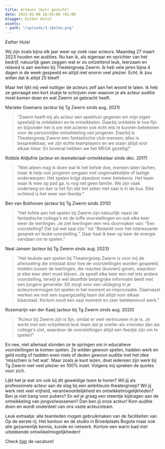```yaml
---
title: Acteurs (m/v) gezocht!
date: 2023-02-08 16:54:00 +01:00
blogger: Esther Hulst
assets:
- path: "/uploads/3-18e7ee.png"
---
```


*Esther Hulst*

Wij zijn zoals bijna elk jaar weer op zoek naar acteurs. Maandag 27 maart 2023 houden we audities. Nu kan ik, als eigenaar en oprichter van het bedrijf, natuurlijk gaan zeggen wat er zo ontzettend leuk, leerzaam en relaxed is aan werken bij Theatergroep Zwerm. Ik heb vele jaren bijna 4 dagen in de week gespeeld en altijd met enorm veel plezier. Echt, ik zou willen dat ik altijd 25 bleef!

Maar het lijkt mij veel nuttiger de acteurs zelf aan het woord te laten. Ik heb ze gevraagd een kort stukje te schrijven over waarom je als acteur auditie moet komen doen en wat Zwerm ze gebracht heeft. 

Marieke Goemans (acteur bij Tg Zwerm sinds aug. 2021)
> “Zwerm heeft mij als acteur een speeltuin gegeven om mijn eigen speelstijl te ontdekken en te ontwikkelen. Daarbij ontdekte ik hoe fijn en bijzonder het is om met acteren ook écht iets te kunnen betekenen voor de persoonlijke ontwikkeling van jongeren. Daarbij is Theatergroep Zwerm een fantastische club mensen; alles is bespreekbaar, we zijn echte teamplayers en we staan altijd voor elkaar klaar. En bovenal hebben we het MEGA gezellig!”

Robbie Aldjufrie (acteur en lesmateriaal-ontwikkelaar sinds dec. 2017)
> "Niet alleen mag ik doen wat ik het liefste doe, mensen laten lachen, maar ik help ook jongeren omgaan met ongemakkelijke of lastige onderwerpen. Het spelen krijgt daardoor meer betekenis. Het team waar ik mee op pad ga, is nog net geen familie. We zijn vaak onderweg en dan is het fijn dat het zeker niet saai is in de bus. Elke ochtend is het weer een feestje."

Ben van Bokhoven (acteur bij Tg Zwerm sinds 2010)
> “Het tofste aan het spelen bij Zwerm zijn natuurlijk naast de fantastische collega's en de toffe voorstellingen en ook elke keer weer de leerlingen. Je ziet leerlingen een reis doormaken van: “Een voorstelling? Dat zal wel saai zijn.” tot “Bedankt voor het interessante gesprek en leuke voorstelling.”. Daar haal ik keer op keer de energie vandaan om te spelen.”

Neal Jansen (acteur bij Tg Zwerm sinds aug. 2023)
> “Het leukste aan spelen bij Theatergroep Zwerm is voor mij de afwisseling die ontstaat door hoe de voorstellingen worden gespeeld, midden tussen de leerlingen, die reacties (kunnen) geven, waardoor je elke keer alert moet blijven. Je speelt elke keer een net iets andere voorstelling, terwijl je wel dezelfde belangrijke informatie deelt met een jongere generatie. Dit zorgt voor een uitdaging in je acteursvermogen tot spelen in het moment en improvisatie. Daarnaast werken we met een supergezellig team dat altijd voor elkaar klaarstaat. Kortom nooit een saai moment en zeer betekenisvol werk.”

Rozemarijn van der Kaaij (acteur bij Tg Zwerm sinds aug. 2020)
> “Acteur bij Zwerm zijn is fijn, omdat er veel vertrouwen in je is. Je werkt met een ontzettend leuk team dat je sneller als vrienden dan als collega's ziet, waardoor de voorstellingen altijd een feestje zijn om te spelen!”

En nee, niet allemaal stonden ze te springen om in educatieve voorstellingen te komen spelen. Ze wilden gewoon spelen, hadden werk en geld nodig of hadden even niets of deden gewoon auditie met het idee 'misschien is het wat'. Maar zoals je kunt lezen, doet iedereen zijn werk bij Tg Zwerm met veel plezier en 100% inzet. Volgens mij spreken de quotes voor zich. 

Lijkt het je wat om ook bij dit geweldige team te horen? Wil jij als professionele acteur aan de slag bij een ambitieuze theatergroep? Wil jij werk met veel vrijheid, verantwoordelijkheid en ontwikkelmogelijkheden? Ben je niet bang voor pubers? En wil je graag een steentje bijdragen aan de ontwikkeling van jongvolwassenen? Dan ben jij onze acteur! Kom auditie doen en wordt onderdeel van ons vaste acteursteam.

Leuk extraatje: alle teamleden mogen gebruikmaken van de faciliteiten van Op de eerste rij. Het kantoor en de studio in Broedplaats Bogota maar ook alle gezamenlijk kennis, kunde en netwerk. Kortom een warm bad met uitstekende ontwikkelmogelijkheden!

Check [hier](https://www.opde1sterij.nl/vacatures/) de vacature!